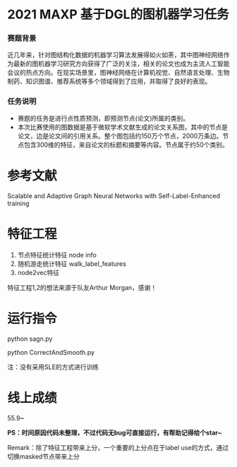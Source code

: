 # **2021 MAXP** **基于DGL的图机器学习任务**

### 赛题背景

近几年来，针对图结构化数据的机器学习算法发展得如火如荼，其中图神经网络作为最新的图机器学习研究方向获得了广泛的关注，相关的论文也成为主流人工智能会议的热点方向。在现实场景里，图神经网络在计算机视觉、自然语言处理、生物制药、知识图谱、推荐系统等多个领域得到了应用，并取得了良好的表现。

### 任务说明

- 赛题的任务是进行点性质预测，即预测节点(论文)所属的类别。
- 本次比赛使用的图数据是基于微软学术文献生成的论文关系图，其中的节点是论文，边是论文间的引用关系。整个图包括约150万个节点，2000万条边。节点包含300维的特征，来自论文的标题和摘要等内容。节点属于约50个类别。

# 参考文献

Scalable and Adaptive Graph Neural Networks with Self-Label-Enhanced training

# 特征工程

1. 节点特征统计特征 node info
2. 随机游走统计特征 walk_label_features
3. node2vec特征

特征工程1,2的想法来源于队友Arthur Morgan，感谢！

# 运行指令

python sagn.py

python CorrectAndSmooth.py

注：没有采用SLE的方式进行训练

# 线上成绩

55.9~

**PS：时间原因代码未整理，不过代码无bug可直接运行，有帮助记得给个star~**

Remark：除了特征工程带来上分，一个重要的上分点在于label use的方式，通过切换masked节点带来上分